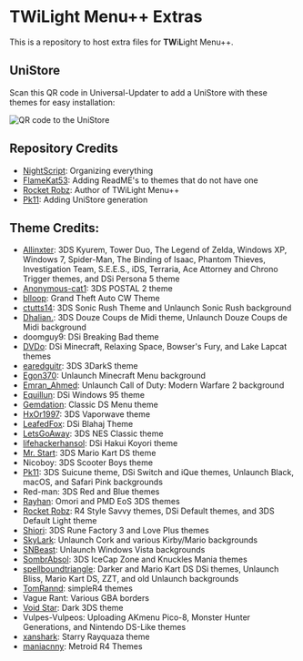 # TWiLight Menu++ Extras
This is a repository to host extra files for **TW**i**L**ight Menu++.

## UniStore
Scan this QR code in Universal-Updater to add a UniStore with these themes for easy installation:

![QR code to the UniStore](https://raw.githubusercontent.com/DS-Homebrew/twlmenu-extras/master/unistore/twlmenu-skins.png)

## Repository Credits
- [NightScript](https://github.com/NightYoshi370): Organizing everything
- [FlameKat53](https://github.com/FlameKat53): Adding ReadME's to themes that do not have one
- [Rocket Robz](https://github.com/RocketRobz): Author of TWiLight Menu++
- [Pk11](https://github.com/epicpkmn11): Adding UniStore generation

## Theme Credits:
- [Allinxter](https://github.com/Allinxter): 3DS Kyurem, Tower Duo, The Legend of Zelda, Windows XP, Windows 7, Spider-Man, The Binding of Isaac, Phantom Thieves, Investigation Team, S.E.E.S., iDS, Terraria, Ace Attorney and Chrono Trigger themes, and DSi Persona 5 theme
- [Anonymous-cat1](https://github.com/Anonymous-cat1): 3DS POSTAL 2 theme
- [blloop](https://github.com/blloop): Grand Theft Auto CW Theme
- [ctutts14](https://github.com/ctutts14): 3DS Sonic Rush Theme and Unlaunch Sonic Rush background
- [Dhalian.](https://github.com/Dhalian): 3DS Douze Coups de Midi theme, Unlaunch Douze Coups de Midi background 
- doomguy9: DSi Breaking Bad theme
- [DVDo](https://github.com/DieGo367): DSi Minecraft, Relaxing Space, Bowser's Fury, and Lake Lapcat themes
- [earedguitr](https://github.com/GriShafir): 3DS 3DarkS theme
- [Egon370](https://github.com/Egon370): Unlaunch Minecraft Menu background
- [Emran_Ahmed](https://github.com/Emran54320): Unlaunch Call of Duty: Modern Warfare 2 background
- [Equillun](https://github.com/Equillun): DSi Windows 95 theme
- [Gemdation](https://github.com/Gemdation): Classic DS Menu theme
- [HxOr1997](https://github.com/HotPizzaYT): 3DS Vaporwave theme
- [LeafedFox](https://github.com/leafedfox): DSi Blahaj Theme
- [LetsGoAway](https://github.com/letsgoawaydev): 3DS NES Classic theme
- [lifehackerhansol](https://github.com/lifehackerhansol): DSi Hakui Koyori theme
- [Mr. Start](https://github.com/Arthur-Start): 3DS Mario Kart DS theme
- Nicoboy: 3DS Scooter Boys theme
- [Pk11](https://github.com/epicpkmn11): 3DS Suicune theme, DSi Switch and iQue themes, Unlaunch Black, macOS, and Safari Pink backgrounds
- Red-man: 3DS Red and Blue themes
- [Rayhan](https://github.com/rayhan-ryu): Omori and PMD EoS 3DS themes
- [Rocket Robz](https://github.com/RocketRobz): R4 Style Savvy themes, DSi Default themes, and 3DS Default Light theme
- [Shiori](https://github.com/EgoisTamamono): 3DS Rune Factory 3 and Love Plus themes 
- [SkyLark](https://github.com/SleepyLark): Unlaunch Cork and various Kirby/Mario backgrounds
- [SNBeast](https://github.com/SNBeast): Unlaunch Windows Vista backgrounds
- [SombrAbsol](https://github.com/SombrAbsol): 3DS IceCap Zone and Knuckles Mania themes
- [spellboundtriangle](https://github.com/spellboundtriangle): Darker and Mario Kart DS DSi themes, Unlaunch Bliss, Mario Kart DS, ZZT, and old Unlaunch backgrounds
- [TomRannd](https://github.com/TomRannd): simpleR4 themes
- Vague Rant: Various GBA borders
- [Void Star](https://github.com/unresolvedsymbol): Dark 3DS theme
- Vulpes-Vulpeos: Uploading AKmenu Pico-8, Monster Hunter Generations, and Nintendo DS-Like themes
- [xanshark](https://github.com/xanshark): Starry Rayquaza theme
- [maniacnny](https://github.com/maniacnny): Metroid R4 Themes

